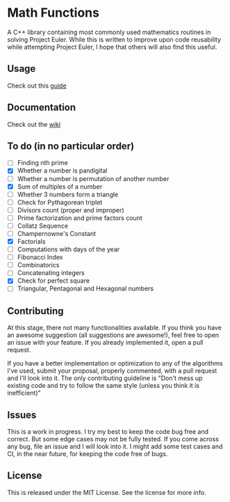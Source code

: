 # Math Functions
A C++ library containing most commonly used mathematics routines in solving Project Euler.
While this is written to improve upon code reusability while attempting Project Euler, I hope that others will also find this useful.

## Usage
Check out this [guide](https://github.com/AparaV/math-functions/wiki/1.-Installation-and-Usage)

## Documentation
Check out the [wiki](https://github.com/AparaV/math-functions/wiki)

## To do (in no particular order)
- [ ] Finding nth prime
- [x] Whether a number is pandigital
- [ ] Whether a number is permutation of another number
- [x] Sum of multiples of a number
- [ ] Whether 3 numbers form a triangle
- [ ] Check for Pythagorean triplet
- [ ] Divisors count (proper and improper)
- [ ] Prime factorization and prime factors count
- [ ] Collatz Sequence
- [ ] Champernowne's Constant
- [x] Factorials
- [ ] Computations with days of the year
- [ ] Fibonacci Index
- [ ] Combinatorics
- [ ] Concatenating integers
- [x] Check for perfect square
- [ ] Triangular, Pentagonal and Hexagonal numbers

## Contributing
At this stage, there not many functionalities available. If you think you have an awesome suggestion (all suggestions are awesome!), feel free to open an issue with your feature. If you already implemented it, open a pull request.

If you have a better implementation or optimization to any of the algorithms I've used, submit your proposal, properly commented, with a pull request and I'll look into it.
The only contributing guideline is "Don't mess up existing code and try to follow the same style (unless you think it is inefficient)"

## Issues
This is a work in progress. I try my best to keep the code bug free and correct. But some edge cases may not be fully tested. If you come across any bug, file an issue and I will look into it. I might add some test cases and CI, in the near future, for keeping the code free of bugs.

## License
This is released under the MIT License. See the license for more info.
